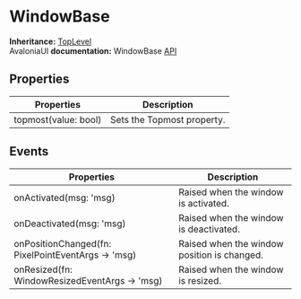 # WindowBase

**Inheritance:** [TopLevel](toplevel.md)\
AvaloniaUI **documentation:** WindowBase [API](https://reference.avaloniaui.net/api/Avalonia.Controls/WindowBase/)

## Properties

| Properties           | Description                |
| -------------------- | -------------------------- |
| topmost(value: bool) | Sets the Topmost property. |

## Events

| Properties                                         | Description                                 |
| -------------------------------------------------- | ------------------------------------------- |
| onActivated(msg: 'msg)                             | Raised when the window is activated.        |
| onDeactivated(msg: 'msg)                           | Raised when the window is deactivated.      |
| onPositionChanged(fn: PixelPointEventArgs -> 'msg) | Raised when the window position is changed. |
| onResized(fn: WindowResizedEventArgs -> 'msg)      | Raised when the window is resized.          |
